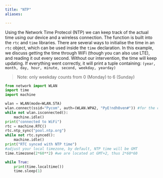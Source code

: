 ```yaml
---
title: "NTP"
aliases:

---
```

Using the Network Time Protecol (NTP) we can keep track of the actual time using our device and a wireless connection. The function is built into the `rtc` and `time` libraries. There are several ways to initialise the time in an `rtc` object, which can be used inside the `time` declaration. In this example, we discuss getting the time through WiFi (though you can also use LTE), and reading it out every second. Without our intervention, the time will keep updating.
If everything went correctly, it will print a tuple containing: `(year, month, day, hour, minute, second, weekday, yearday)`
>Note: only weekday counts from 0 (Monday) to 6 (Sunday)
```python
from network import WLAN
import time
import machine

wlan = WLAN(mode=WLAN.STA)
wlan.connect(ssid="Pycom", auth=(WLAN.WPA2, "PyE!ndh0ven#")) #for the connection details, check your router.
while not wlan.isconnected():
    machine.idle()
print("connected to WiFi")
rtc = machine.RTC()
rtc.ntp_sync("pool.ntp.org")
while not rtc.synced():
    machine.idle()
print("RTC synced with NTP time")
#adjust your local timezone, by default, NTP time will be GMT
time.timezone(2*60**2) #we are located at GMT+2, thus 2*60*60

while True:
    print(time.localtime())
    time.sleep(1)
```
